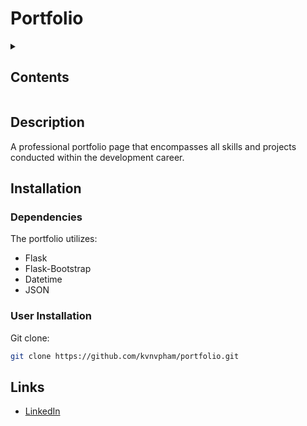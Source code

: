# Portfolio

<details><summary><h2>Contents</h2></summary>

* [Description](#description)
* [Installation](#installation)
* [Links](#links)

</details>

## Description

A professional portfolio page that encompasses all skills and projects conducted within the development career.

## Installation

### Dependencies

The portfolio utilizes:
* Flask
* Flask-Bootstrap
* Datetime
* JSON

### User Installation

Git clone:

```bash
git clone https://github.com/kvnvpham/portfolio.git
```

## Links

* [LinkedIn](https://www.linkedin.com/in/kvvpham)
